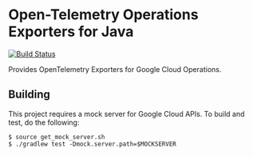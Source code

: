 # Open-Telemetry Operations Exporters for Java

[![Build Status][circleci-image]][circleci-url]

Provides OpenTelemetry Exporters for Google Cloud Operations. 

[circleci-image]: https://circleci.com/gh/GoogleCloudPlatform/opentelemetry-operations-java.svg?style=shield 
[circleci-url]: https://circleci.com/gh/GoogleCloudPlatform/opentelemetry-operations-java



## Building

This project requires a mock server for Google Cloud APIs.  To build and test, do the following:

```
$ source get_mock_server.sh
$ ./gradlew test -Dmock.server.path=$MOCKSERVER
```